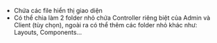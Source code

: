 - Chứa các file hiển thị giao diện
- Có thể chia làm 2 folder nhỏ chứa Controller riêng biệt của Admin và Client (tùy chọn), ngoài ra có thể thêm các folder nhỏ khác như: Layouts, Components...